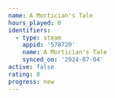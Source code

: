 ```yaml
---
name: A Mortician's Tale
hours_played: 0
identifiers:
  - type: steam
    appid: '578720'
    name: A Mortician's Tale
    synced_on: '2024-07-04'
active: false
rating: 0
progress: new
---
```


